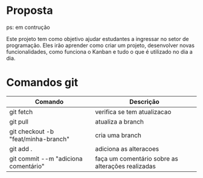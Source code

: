 # Proposta
ps: em contrução

Este projeto tem como objetivo ajudar estudantes a ingressar no setor de programação. Eles irão aprender como criar um projeto, desenvolver novas funcionalidades, como funciona o Kanban e tudo o que é utilizado no dia a dia.

# Comandos git

| Comando  | Descrição |
| ------------- | ------------- |
| git fetch  | verifica se tem atualizacao  |
| git pull  | atualiza a branch  |
| git checkout -b "feat/minha-branch" | cria uma branch  |
| git add . | adiciona as alteracoes  |
| git commit --m "adiciona comentário" | faça um comentário sobre as alterações realizadas  |
